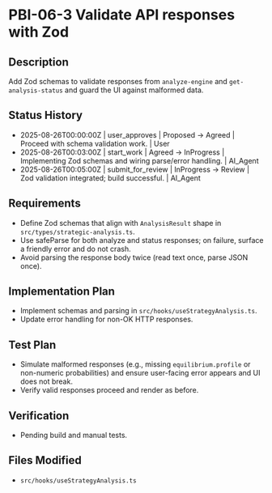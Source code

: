 # PBI-06-3 Validate API responses with Zod

## Description
Add Zod schemas to validate responses from `analyze-engine` and `get-analysis-status` and guard the UI against malformed data.

## Status History
- 2025-08-26T00:00:00Z | user_approves | Proposed -> Agreed | Proceed with schema validation work. | User
- 2025-08-26T00:03:00Z | start_work | Agreed -> InProgress | Implementing Zod schemas and wiring parse/error handling. | AI_Agent
- 2025-08-26T00:05:00Z | submit_for_review | InProgress -> Review | Zod validation integrated; build successful. | AI_Agent

## Requirements
- Define Zod schemas that align with `AnalysisResult` shape in `src/types/strategic-analysis.ts`.
- Use safeParse for both analyze and status responses; on failure, surface a friendly error and do not crash.
- Avoid parsing the response body twice (read text once, parse JSON once).

## Implementation Plan
- Implement schemas and parsing in `src/hooks/useStrategyAnalysis.ts`.
- Update error handling for non-OK HTTP responses.

## Test Plan
- Simulate malformed responses (e.g., missing `equilibrium.profile` or non-numeric probabilities) and ensure user-facing error appears and UI does not break.
- Verify valid responses proceed and render as before.

## Verification
- Pending build and manual tests.

## Files Modified
- `src/hooks/useStrategyAnalysis.ts`
